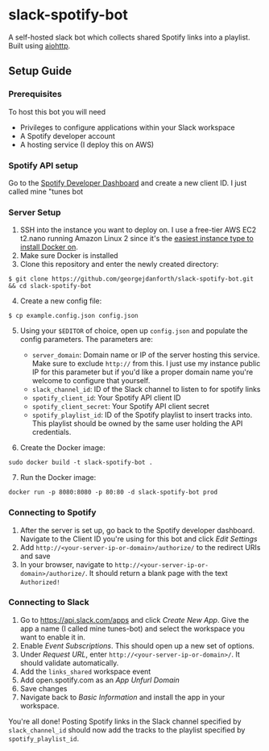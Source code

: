 # slack-spotify-bot
A self-hosted slack bot which collects shared Spotify links into a playlist. Built using [aiohttp](https://github.com/aio-libs/aiohttp).

## Setup Guide

### Prerequisites
To host this bot you will need
* Privileges to configure applications within your Slack workspace
* A Spotify developer account
* A hosting service (I deploy this on AWS)

### Spotify API setup

Go to the [Spotify Developer Dashboard](https://developer.spotify.com/dashboard/applications) and create a new client ID. I just called mine "tunes bot

### Server Setup

1. SSH into the instance you want to deploy on. I use a free-tier AWS EC2 t2.nano running Amazon Linux 2 since it's the [easiest instance type to install Docker on](https://docs.aws.amazon.com/AmazonECS/latest/developerguide/docker-basics.html).
2. Make sure Docker is installed
3. Clone this repository and enter the newly created directory:
```
$ git clone https://github.com/georgejdanforth/slack-spotify-bot.git && cd slack-spotify-bot
```
4. Create a new config file:
```
$ cp example.config.json config.json
```
5. Using your `$EDITOR` of choice, open up `config.json` and populate the config parameters. The parameters are:
    * `server_domain`: Domain name or IP of the server hosting this service. Make sure to exclude `http://` from this. I just use my instance public IP for this parameter but if you'd like a proper domain name you're welcome to configure that yourself.
    * `slack_channel_id`: ID of the Slack channel to listen to for spotify links
    * `spotify_client_id`: Your Spotify API client ID
    * `spotify_client_secret`: Your Spotify API client secret
    * `spotify_playlist_id`: ID of the Spotify playlist to insert tracks into. This playlist should be owned by the same user holding the API credentials.

6. Create the Docker image:
```
sudo docker build -t slack-spotify-bot .
```
7. Run the Docker image:
```
docker run -p 8080:8080 -p 80:80 -d slack-spotify-bot prod
```

### Connecting to Spotify

1. After the server is set up, go back to the Spotify developer dashboard. Navigate to the Client ID you're using for this bot and click _Edit Settings_
2. Add `http://<your-server-ip-or-domain>/authorize/` to the redirect URIs and save
3. In your browser, navigate to `http://<your-server-ip-or-domain>/authorize/`. It should return a blank page with the text `Authorized!`

### Connecting to Slack

1. Go to https://api.slack.com/apps and click _Create New App_. Give the app a name (I called mine tunes-bot) and select the workspace you want to enable it in.
2. Enable _Event Subscriptions_. This should open up a new set of options.
3. Under _Request URL_, enter `http://<your-server-ip-or-domain>/`. It should validate automatically.
4. Add the `links_shared` workspace event
5. Add open.spotify.com as an _App Unfurl Domain_
6. Save changes
7. Navigate back to _Basic Information_ and install the app in your workspace.

You're all done! Posting Spotify links in the Slack channel specified by `slack_channel_id` should now add the tracks to the playlist specified by `spotify_playlist_id`.
